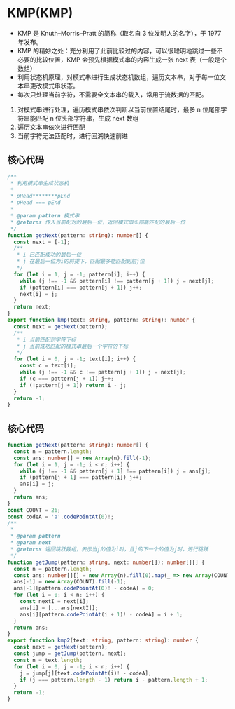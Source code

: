 # KMP(KMP)

- KMP 是 Knuth–Morris–Pratt 的简称（取名自 3 位发明人的名字），于 1977 年发布。
- KMP 的精妙之处：充分利用了此前比较过的内容，可以很聪明地跳过一些不必要的比较位置，KMP 会预先根据模式串的内容生成一张 next 表（一般是个数组）
- 利用状态机原理，对模式串进行生成状态机数组，遍历文本串，对于每一位文本串更改模式串状态。
- 每次只处理当前字符，不需要全文本串的载入，常用于流数据的匹配。

1. 对模式串进行处理，遍历模式串依次判断以当前位置结尾时，最多 n 位尾部字符串能匹配 n 位头部字符串，生成 next 数组
1. 遍历文本串依次进行匹配
1. 当前字符无法匹配时，进行回溯快速前进

## 核心代码

```ts
/**
 * 利用模式串生成状态机
 *
 * pHead********pEnd
 * pHead === pEnd
 *
 * @param pattern 模式串
 * @returns 传入当前配对的最后一位，返回模式串头部能匹配的最后一位
 */
function getNext(pattern: string): number[] {
  const next = [-1];
  /**
   * i 已匹配成功的最后一位
   * j 在最后一位为i的前提下，匹配最多能匹配到前j位
   */
  for (let i = 1, j = -1; pattern[i]; i++) {
    while (j !== -1 && pattern[i] !== pattern[j + 1]) j = next[j];
    if (pattern[i] === pattern[j + 1]) j++;
    next[i] = j;
  }
  return next;
}
export function kmp(text: string, pattern: string): number {
  const next = getNext(pattern);
  /**
   * i 当前匹配到字符下标
   * j 当前成功匹配的模式串最后一个字符的下标
   */
  for (let i = 0, j = -1; text[i]; i++) {
    const c = text[i];
    while (j !== -1 && c !== pattern[j + 1]) j = next[j];
    if (c === pattern[j + 1]) j++;
    if (!pattern[j + 1]) return i - j;
  }
  return -1;
}
```

## 核心代码

```ts
function getNext(pattern: string): number[] {
  const n = pattern.length;
  const ans: number[] = new Array(n).fill(-1);
  for (let i = 1, j = -1; i < n; i++) {
    while (j !== -1 && pattern[j + 1] !== pattern[i]) j = ans[j];
    if (pattern[j + 1] === pattern[i]) j++;
    ans[i] = j;
  }
  return ans;
}
const COUNT = 26;
const codeA = 'a'.codePointAt(0)!;
/**
 *
 * @param pattern
 * @param next
 * @returns 返回跳跃数组，表示当j的值为i时，且j的下一个的值为j时，进行跳跃
 */
function getJump(pattern: string, next: number[]): number[][] {
  const n = pattern.length;
  const ans: number[][] = new Array(n).fill(0).map(_ => new Array(COUNT).fill(-1));
  ans[-1] = new Array(COUNT).fill(-1);
  ans[-1][pattern.codePointAt(0)! - codeA] = 0;
  for (let i = 0; i < n; i++) {
    const nextI = next[i];
    ans[i] = [...ans[nextI]];
    ans[i][pattern.codePointAt(i + 1)! - codeA] = i + 1;
  }
  return ans;
}
export function kmp2(text: string, pattern: string): number {
  const next = getNext(pattern);
  const jump = getJump(pattern, next);
  const n = text.length;
  for (let i = 0, j = -1; i < n; i++) {
    j = jump[j][text.codePointAt(i)! - codeA];
    if (j === pattern.length - 1) return i - pattern.length + 1;
  }
  return -1;
}
```
